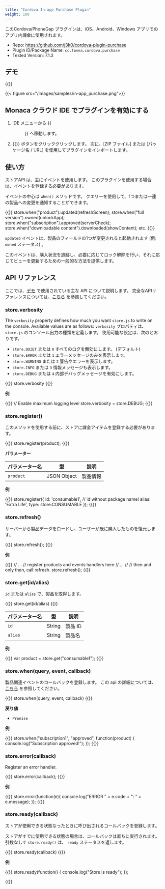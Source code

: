 ```yaml
---
title: "Cordova In-app Purchase Plugin"
weight: 100
---
```


このCordova/PhoneGap プラグインは、iOS、Android、Windows アプリでのアプリ内課金に使用されます。

- Repo: https://github.com/j3k0/cordova-plugin-purchase
- Plugin ID/Package Name: `cc.fovea.cordova.purchase`
- Tested Version: 7.1.3

## デモ 

{{<import pid="5ac6e55ee788855e368b4567" title="In-app Purchase Plugin Demo">}}

{{< figure src="/images/samples/in-app_purchase.png">}}

## Monaca クラウド IDE でプラグインを有効にする

1. IDE メニューから {{<menu menu1="設定" menu2="Cordova プラグインの管理">}} へ移動します。

2. {{<guilabel name="Cordova プラグインのインポート">}}  ボタンをクリッククリックします。 次に、[ZIP ファイル] または [パッケージ名 / URL] を使用してプラグインをインポートします。

## 使い方

ストアAPI は、主にイベントを使用します。 このプラグインを使用する場合は、イベントを登録する必要があります。

イベントの中心は `when()` メソッドです。 クエリーを使用して、1つまたは一連の製品への変更を通知することができます。

{{<highlight javascript>}}
store.when("product").updated(refreshScreen);
store.when("full version").owned(unlockApp);
store.when("subscription").approved(serverCheck);
store.when("downloadable content").downloaded(showContent);
etc.
{{</highlight>}}

`updated` イベントは、製品のフィールドの1つが変更されると起動されます (例: `owned` ステータス) 。

このイベントは、購入状況を追跡し、必要に応じてロック解除を行い、それに応じてビューを更新するための一般的な方法を提供します。

## API リファレンス

ここでは、[デモ](https://monaca.mobi/directimport?pid=5ac6e55ee788855e368b4567) で使用されている主な API について説明します。 完全なAPIリファレンスについては、[こちら](https://github.com/j3k0/cordova-plugin-purchase) を参照してください。

### store.verbosity

The `verbosity` property defines how much you want `store.js` to write on the console. Available values are as follows:
`verbosity` プロパティは、 `store.js` のコンソール出力の種類を定義します。 使用可能な設定は、次のとおりです。

- `store.QUIET` または `0` すべてのログを無効にします。 (デフォルト)
- `store.ERROR` または `1` エラーメッセージのみを表示します。
- `store.WARNING` または `2` 警告やエラーを表示します。
- `store.INFO` または `3` 情報メッセージも表示します。
- `store.DEBUG` または `4` 内部デバッグメッセージを有効にします。

{{<highlight javascript>}}
store.verbosity
{{</highlight>}}

**例**

{{<highlight javascript>}}
// Enable maximum logging level
store.verbosity = store.DEBUG;
{{</highlight>}}

### store.register()

このメソッドを使用する前に、ストアに課金アイテムを登録する必要があります。

{{<highlight javascript>}}
store.register(product);
{{</highlight>}}

**パラメーター**

パラメーター名 | 型 | 説明
-----|------|-------------
`product` | JSON Object | 製品情報

**例**

{{<highlight javascript>}}
store.register({
    id:    'consumable1', // id without package name!
    alias: 'Extra Life',
    type:   store.CONSUMABLE
});
{{</highlight>}}

### store.refresh()

サーバーから製品データをロードし、ユーザーが既に購入したものを復元します。

{{<highlight javascript>}}
store.refresh();
{{</highlight>}}

**例**

{{<highlight javascript>}}
// ...
// register products and events handlers here
// ...
//
// then and only then, call refresh.
store.refresh();
{{</highlight>}}

### store.get(id/alias)

`id` または `alias` で、製品を取得します。

{{<highlight javascript>}}
store.get(id/alias)
{{</highlight>}}

パラメーター名 | 型 | 説明
-----|------|-------------
`id` | String | 製品 ID 
`alias` | String | 製品名

**例**

{{<highlight javascript>}}
var product = store.get("consumable1");
{{</highlight>}}

### store.when(query, event, callback)

製品関連イベントのコールバックを登録します。 この api の詳細については、[こちら](https://github.com/j3k0/cordova-plugin-purchase/blob/master/doc/api.md#storewhenquery) を参照してください。

{{<highlight javascript>}}
store.when(query, event, callback)
{{</highlight>}}

**戻り値**

- `Promise`

**例**

{{<highlight javascript>}}
store.when("subscription1", "approved", function(product) { 
    console.log("Subscription approved!");
});
{{</highlight>}}

### store.error(callback)

Register an error handler.

{{<highlight javascript>}}
store.error(callback);
{{</highlight>}}

**例**

{{<highlight javascript>}}
store.error(function(e){
    console.log("ERROR " + e.code + ": " + e.message);
});
{{</highlight>}}


### store.ready(callback)

ストアが使用できる状態なったときに呼び出されるコールバックを登録します。

ストアがすでに使用できる状態の場合は、コールバックは直ちに実行されます。 引数なしで `store.ready()` は、 `ready` ステータスを返します。


{{<highlight javascript>}}
store.ready(callback)
{{</highlight>}}

**例**

{{<highlight javascript>}}
store.ready(function() {
    console.log("Store is ready");
});

{{</highlight>}}


